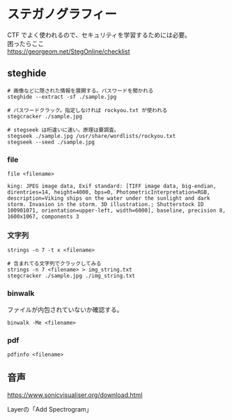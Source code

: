 # ステガノグラフィー

CTF でよく使われるので、セキュリティを学習するためには必要。  
困ったらここ  
https://georgeom.net/StegOnline/checklist

## steghide

```shell
# 画像などに隠された情報を展開する。パスワードを聞かれる
steghide --extract -sf ./sample.jpg

# パスワードクラック。指定しなければ rockyou.txt が使われる
stegcracker ./sample.jpg

# stegseek は桁違いに速い。原理は要調査。
stegseek ./sample.jpg /usr/share/wordlists/rockyou.txt
stegseek --seed ./sample.jpg
```

### file

```shell
file <filename>

king: JPEG image data, Exif standard: [TIFF image data, big-endian, direntries=14, height=4000, bps=0, PhotometricInterpretation=RGB, description=Viking ships on the water under the sunlight and dark storm. Invasion in the storm. 3D illustration.; Shutterstock ID 100901071, orientation=upper-left, width=6000], baseline, precision 8, 1600x1067, components 3
```

### 文字列

```shell
strings -n 7 -t x <filename>
```

```shell
# 含まれてる文字列でクラックしてみる
strings -n 7 <filename> > img_string.txt
stegcracker ./sample.jpg ./img_string.txt
```

### binwalk

ファイルが内包されていないか確認する。

```shell
binwalk -Me <filename>
```

### pdf

```shell
pdfinfo <filename>
```

## 音声

https://www.sonicvisualiser.org/download.html

Layerの「Add Spectrogram」
